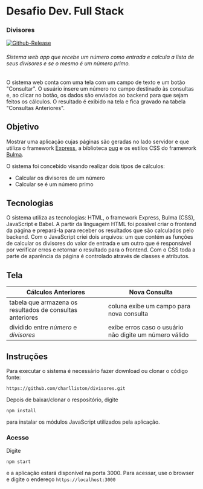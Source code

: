 # Desafio Dev. Full Stack
### Divisores
[![Github-Release](https://img.shields.io/badge/versao-v0.1-blue)](https://github.com/charlliston/divisores_express-babel-bulma)

###### Sistema web app que recebe um número como entrada e calcula a lista de seus divisores e se o mesmo é um número primo.

O sistema web conta com uma tela com um campo de texto e um botão "Consultar". O usuário insere um número no campo destinado às consultas e, ao clicar no botão, os dados são enviados ao backend para que sejam feitos os cálculos.
O resultado é exibido na tela e fica gravado na tabela "Consultas Anteriores".


## Objetivo

Mostrar uma aplicação cujas páginas são geradas no lado servidor e que utiliza o framework [Express](http://expressjs.com/), a biblioteca [pug](https://pugjs.org/api/getting-started.html) e os estilos CSS do framework [Bulma](https://bulma.io/).

O sistema foi concebido visando realizar dois tipos de cálculos:

* Calcular os divisores de um número
* Calcular se é um número primo

## Tecnologias

O sistema utiliza as tecnologias: HTML, o framework Express, Bulma (CSS), JavaScript e Babel. A partir da linguagem HTML foi possível criar o frontend da página e prepará-la para receber os resultados que são calculados pelo backend. Com o JavaScript criei dois arquivos: um que contém as funções de calcular os divisores do valor de entrada e um outro que é responsável por verificar erros e retornar o resultado para o frontend. Com o CSS toda a parte de aparência da página é controlado através de classes e atributos.

## Tela

Cálculos Anteriores | Nova Consulta
------------ | -------------
tabela que armazena os resultados de consultas anteriores | coluna exibe um campo para nova consulta
dividido entre _número_ e _divisores_ | exibe erros caso o usuário não digite um número válido

## Instruções

Para executar o sistema é necessário fazer download ou clonar o código fonte:

    https://github.com/charlliston/divisores.git


Depois de baixar/clonar o respositório, digite

`npm install`

para instalar os módulos JavaScript utilizados pela aplicação.

### Acesso

Digite

`npm start`

e a aplicação estará disponível na porta 3000. Para acessar, use o browser e digite o endereço `https://localhost:3000`
